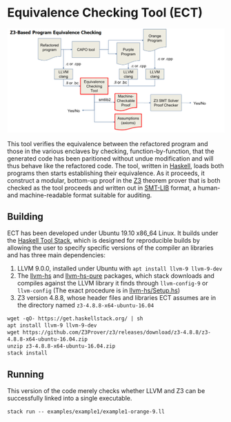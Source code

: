# Equivalence Checking Tool (ECT)
![alt-text](ect-workflow.png)

This tool verifies the equivalence between the refactored program and
those in the various enclaves by checking, function-by-function, that
the generated code has been paritioned without undue modification and
will thus behave like the refactored code.  The tool, written in
[Haskell](https://www.haskell.org/), loads both programs then starts
establishing their equivalence.  As it proceeds, it construct a
modular, bottom-up proof in the
[Z3](https://github.com/Z3Prover/z3/wiki) theorem prover that is both
checked as the tool proceeds and written out in
[SMT-LIB](http://smtlib.cs.uiowa.edu/) format, a human- and
machine-readable format suitable for auditing.

## Building

ECT has been developed under Ubuntu 19.10 x86_64 Linux. It builds
under the [Haskell Tool
Stack](https://docs.haskellstack.org/en/stable/README), which is
designed for reproducible builds by allowing the user to specify
specific versions of the compiler an libraries and has three main
dependencies:

1. LLVM 9.0.0, installed under Ubuntu with `apt install llvm-9 llvm-9-dev`
2. The [llvm-hs](https://hackage.haskell.org/package/llvm-hs) and [llvm-hs-pure](https://hackage.haskell.org/package/llvm-hs-pure) packages, which stack downloads and compiles against the LLVM library it finds through `llvm-config-9` or `llvm-config` (The exact procedure is in [llvm-hs/Setup.hs](https://github.com/llvm-hs/llvm-hs/blob/llvm-9/llvm-hs/Setup.hs))
3. Z3 version 4.8.8, whose header files and libraries ECT assumes are in the directory named `z3-4.8.8-x64-ubuntu-16.04`


```
wget -qO- https://get.haskellstack.org/ | sh
apt install llvm-9 llvm-9-dev
wget https://github.com/Z3Prover/z3/releases/download/z3-4.8.8/z3-4.8.8-x64-ubuntu-16.04.zip
unzip z3-4.8.8-x64-ubuntu-16.04.zip
stack install
```

## Running

This version of the code merely checks whether LLVM and Z3 can be successfully linked into a single executable.
```
stack run -- examples/example1/example1-orange-9.ll
```
